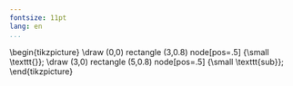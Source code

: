 ```yaml
---
fontsize: 11pt
lang: en
...
```


\begin{tikzpicture}
    \draw (0,0) rectangle (3,0.8) node[pos=.5] {\small \texttt{<TOPIC>}};
    \draw (3,0) rectangle (5,0.8) node[pos=.5] {\small \texttt{sub}};
\end{tikzpicture}

